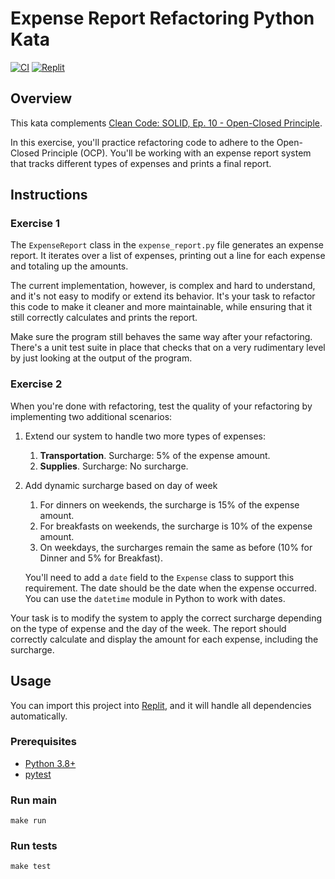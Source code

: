 # Expense Report Refactoring Python Kata

[![CI](https://github.com/Coding-Cuddles/expense-report-refactoring-python-kata/actions/workflows/main.yml/badge.svg)](https://github.com/Coding-Cuddles/expense-report-refactoring-python-kata/actions/workflows/main.yml)
[![Replit](https://replit.com/badge?caption=Try%20with%20Replit&variant=small)](https://replit.com/new/github/Coding-Cuddles/expense-report-refactoring-python-kata)

## Overview

This kata complements [Clean Code: SOLID, Ep. 10 - Open-Closed Principle](https://cleancoders.com/episode/clean-code-episode-10).

In this exercise, you'll practice refactoring code to adhere to the Open-Closed
Principle (OCP). You'll be working with an expense report system that tracks
different types of expenses and prints a final report.

## Instructions

### Exercise 1

The `ExpenseReport` class in the `expense_report.py` file generates an expense
report. It iterates over a list of expenses, printing out a line for each
expense and totaling up the amounts.

The current implementation, however, is complex and hard to understand, and
it's not easy to modify or extend its behavior. It's your task to refactor this
code to make it cleaner and more maintainable, while ensuring that it still
correctly calculates and prints the report.

Make sure the program still behaves the same way after your refactoring.
There's a unit test suite in place that checks that on a very rudimentary level
by just looking at the output of the program.

### Exercise 2

When you're done with refactoring, test the quality of your refactoring by
implementing two additional scenarios:

1. Extend our system to handle two more types of expenses:

    1. **Transportation**. Surcharge: 5% of the expense amount.
    2. **Supplies**. Surcharge: No surcharge.

2. Add dynamic surcharge based on day of week

    1. For dinners on weekends, the surcharge is 15% of the expense amount.
    2. For breakfasts on weekends, the surcharge is 10% of the expense amount.
    3. On weekdays, the surcharges remain the same as before (10% for Dinner
       and 5% for Breakfast).

    You'll need to add a `date` field to the `Expense` class to support this
    requirement. The date should be the date when the expense occurred. You can
    use the `datetime` module in Python to work with dates.

Your task is to modify the system to apply the correct surcharge depending on
the type of expense and the day of the week. The report should correctly
calculate and display the amount for each expense, including the surcharge.

## Usage

You can import this project into [Replit](https://replit.com), and it will
handle all dependencies automatically.

### Prerequisites

* [Python 3.8+](https://www.python.org/)
* [pytest](https://pytest.org)

### Run main

```console
make run
```

### Run tests

```console
make test
```
